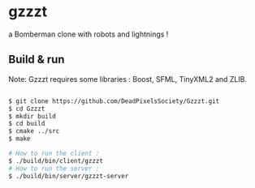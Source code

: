 gzzzt
=====

a Bomberman clone with robots and lightnings !


Build & run
-----------

Note: Gzzzt requires some libraries : Boost, SFML, TinyXML2 and ZLIB.

``` bash

$ git clone https://github.com/DeadPixelsSociety/Gzzzt.git
$ cd Gzzzt
$ mkdir build
$ cd build
$ cmake ../src
$ make

# How to run the client :
$ ./build/bin/client/gzzzt
# How to run the server :
$ ./build/bin/server/gzzzt-server
```

